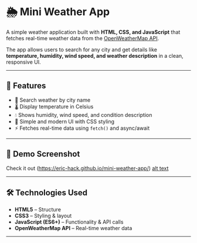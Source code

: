 # 🌦️ Mini Weather App

A simple weather application built with **HTML, CSS, and JavaScript** that fetches real-time weather data from the [OpenWeatherMap API](https://openweathermap.org/api).  

The app allows users to search for any city and get details like **temperature, humidity, wind speed, and weather description** in a clean, responsive UI.

---

## 🚀 Features
- 🔎 Search weather by city name  
- 🌡️ Display temperature in Celsius  
- 💧 Shows humidity, wind speed, and condition description  
- 🎨 Simple and modern UI with CSS styling  
- ⚡ Fetches real-time data using `fetch()` and async/await  

---

## 📸 Demo Screenshot
Check it out (https://eric-hack.github.io/mini-weather-app/)
[alt text](Screenshot_weather_test.jpg)  


---

## 🛠️ Technologies Used
- **HTML5** – Structure  
- **CSS3** – Styling & layout  
- **JavaScript (ES6+)** – Functionality & API calls  
- **OpenWeatherMap API** – Real-time weather data  

---


